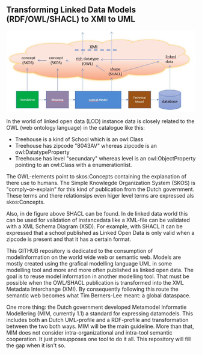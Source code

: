 ## Transforming Linked Data Models (RDF/OWL/SHACL) to XMI to UML


![](https://github.com/LOD-Onderwijsregistratie/LOD2XMI/blob/master/figuur01.JPG "virtual datacatalogue")

In the world of linked open data (LOD) instance data is closely related to the OWL (web ontology language) in the catalogue like this:

* Treehouse is a kind of School which is an owl:Class
* Treehouse has zipcode "8043AV" whereas zipcode is an owl:DatatypeProperty
* Treehouse has level "secundary" whereas level is an owl:ObjectProperty pointing to an owl:Class with a enumerationlist.

The OWL-elements point to skos:Concepts containing the explanation of there use to humans.  The Simple Knowlegde Organization System (SKOS) is "comply-or-explain"  for this kind of publication from the Dutch government.  These terms and there relationsips even higer level terms are expressed als skos:Concepts.

Also, in de figure above SHACL can be found. In de linked data world this can be used for validation of instancedata like a XML-file can be validated with a XML Schema Diagram (XSD). For example, with SHACL it can be expressed that a school published as Linked Open Data is only valid when a zipcode is present and that it has a certain format.

This GITHUB repository is dedicated to the consumption of modelinformation on the world wide web or semantic web. Models are mostly created using the  grafical modelling language UML in some modelling tool and more and more often published as linked open data. The goal is to reuse model information in another modelling tool. That must be possible when the OWL/SHACL publication is transformed into the XML Metadata Interchange (XMI). By consequently following this route the semantic web becomes what Tim Berners-Lee meant: a global dataspace.

One more thing:  the Dutch government developed Metamodel Informatie Modellering (MIM, currently 1.1)  a standard for expressing datamodels. This includes both an Dutch UML-profile and a RDF-profile and transformation between the two both ways. MIM will be the   main guideline. More than that, MIM does not consider intra-organizational and intra-tool semantic cooperation. It just presupposes one tool to do it all. This repository will fill the gap when it isn't so.
